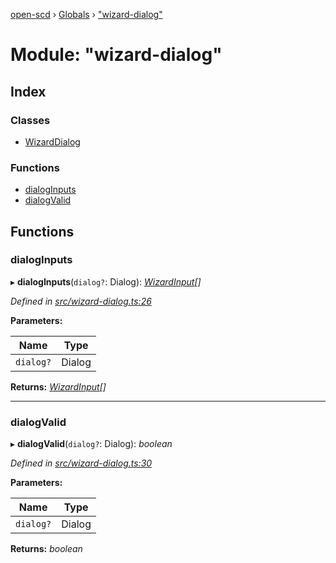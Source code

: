 [open-scd](../README.md) › [Globals](../globals.md) › ["wizard-dialog"](_wizard_dialog_.md)

# Module: "wizard-dialog"

## Index

### Classes

* [WizardDialog](../classes/_wizard_dialog_.wizarddialog.md)

### Functions

* [dialogInputs](_wizard_dialog_.md#dialoginputs)
* [dialogValid](_wizard_dialog_.md#dialogvalid)

## Functions

###  dialogInputs

▸ **dialogInputs**(`dialog?`: Dialog): *[WizardInput](_foundation_.md#wizardinput)[]*

*Defined in [src/wizard-dialog.ts:26](https://github.com/openscd/open-scd/blob/6a0bb7d/src/wizard-dialog.ts#L26)*

**Parameters:**

Name | Type |
------ | ------ |
`dialog?` | Dialog |

**Returns:** *[WizardInput](_foundation_.md#wizardinput)[]*

___

###  dialogValid

▸ **dialogValid**(`dialog?`: Dialog): *boolean*

*Defined in [src/wizard-dialog.ts:30](https://github.com/openscd/open-scd/blob/6a0bb7d/src/wizard-dialog.ts#L30)*

**Parameters:**

Name | Type |
------ | ------ |
`dialog?` | Dialog |

**Returns:** *boolean*
